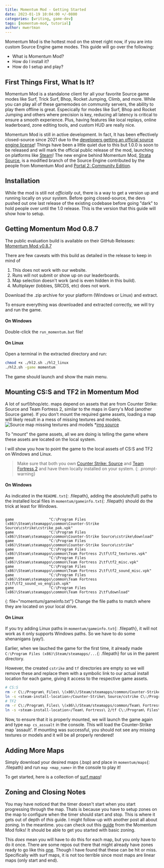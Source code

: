 ```yaml
---
title: Momentum Mod - Getting Started
date: 2023-01-19 10:04:00 +/-0800
categories: [writing, game-dev]
tags: [momentum-mod, tutorial]
author: mwertman
---
```


Momentum Mod is the hottest mod on the street right now, if you are into custom Source Engine game modes. This guide will go over the following:
 - What is Momentum Mod?
 - How do I install it?
 - How do I setup and play?
 
## First Things First, What Is It?

Momentum Mod is a standalone client for all your favorite Source game modes like Surf, Trick Surf, Bhop, Rocket Jumping, Climb, and more. While you can play all of these gamemodes on community servers, the ability to play them offline is great. Especically for modes like Surf, Bhop and Rocket Jumping and others where precision is key, reducing all latency is critical to ensure a smooth experience. Plus, having features like local replays, online leaderboard, zone editing tools, and custom HUD are really nice.

Momentum Mod is still in active development. In fact, It has been effectively closed-source since 2021 due to the [developers getting an official source engine license](https://blog.momentum-mod.org/post/636153097782280192/you-got-a-license-for-that/)! Things have been a little quiet due to this but 1.0.0 is soon to be released and will mark the official public release of the mod, launching on platforms like [Steam](https://store.steampowered.com/app/669270/Momentum_Mod/)! The new engine behind Momentum Mod, [Strata Source](https://stratasource.org/), is a modified branch of the Source Engine contributed by the people from Momentum Mod and [Portal 2: Community Edition](https://store.steampowered.com/app/440000/Portal_2_Community_Edition/).

## Installation

While the mod is still not *officially* out, there is a way to get a version up and running locally on your system. Before going closed-source, the devs pushed out one last release of the existing codebase before going "dark" to hold people over until the 1.0 release. This is the version that this guide will show how to setup.

## Getting Momentum Mod 0.8.7

The public evaluation build is available on their GitHub Releases: [Momentum Mod v0.8.7](https://github.com/momentum-mod/game/releases/tag/0.8.7-public-eval)

There are few caveats with this build as detailed in the release to keep in mind of
>
1. This does not work with our website.
2. Runs will not submit or show up on our leaderboards.
3. Map selection doesn't work (and is even hidden in this build).
4. Multiplayer (lobbies, SRCDS, etc) does not work.

Download the .zip archive for your platform (Windows or Linux) and extract.

To ensure everything was downloaded and extracted correctly, we will try and run the game.

#### On Windows
Double-click the `run_momentum.bat` file!

#### On Linux
Open a terminal in the extracted directory and run:
```bash
chmod +x ./hl2.sh ./hl2_linux
./hl2.sh -game momentum
```

The game should launch and show the main menu.

## Mounting CS:S and TF2 in Momentum Mod

A lot of surf/bhop/etc. maps depend on assets that are from Counter Strike: Source and Team Fortress 2, similar to the maps in Garry's Mod (another Source game). If you don't mount the required game assets, loading a map will likely result in a mess of missing textures and models. ![Source map missing textures and models](../../assets/img/2023-01-19-missing-textures.jpeg) *[img source](https://steamcommunity.com/sharedfiles/filedetails/?id=2946118759)

To "mount" the game assets, all we are doing is telling the game where these assets are located on the local system.

I will show you how to point the game to the local assets of CS:S and TF2 on Windows and Linux.
> Make sure that both you own [Counter Strike: Source](https://store.steampowered.com/app/240/CounterStrike_Source/) and [Team Fortress 2](https://store.steampowered.com/app/440/Team_Fortress_2/) and have them locally installed on your system.
{: .prompt-warning}

#### On Windows
As indicated in the `README.txt`{: .filepath}, adding the absolute(full) paths to the installed local files in `momentum/gameinfo.txt`{: .filepath} should do the trick at least for Windows.
```

game                "C:\Program Files (x86)\Steam\steamapps\common\Counter-Strike Source\cstrike\cstrike_pak.vpk"
game                "C:\Program Files (x86)\Steam\steamapps\common\Counter-Strike Source\cstrike\download"
game                "C:\Program Files (x86)\Steam\steamapps\common\Counter-Strike Source\cstrike"
game                "C:\Program Files (x86)\Steam\steamapps\common\Team Fortress 2\tf\tf2_textures.vpk"
game                "C:\Program Files (x86)\Steam\steamapps\common\Team Fortress 2\tf\tf2_misc.vpk"
game                "C:\Program Files (x86)\Steam\steamapps\common\Team Fortress 2\tf\tf2_sound_misc.vpk"
game                "C:\Program Files (x86)\Steam\steamapps\common\Team Fortress 2\tf\tf2_sound_vo_english.vpk"
game                "C:\Program Files (x86)\Steam\steamapps\common\Team Fortress 2\tf\download"

```
{: file="momentum/gameinfo.txt"}
Change the file paths to match where they are located on your local drive.

#### On Linux

If you try adding Linux paths in `momentum/gameinfo.txt`{: .filepath}, it will not work as it only supports Windows paths. So we have to do some shenanigans (yay!).

Earlier, when we lauched the game for the first time, it already made `C:\Program Files (x86)\Steam/steamapps/...`{: .filepath} for us in the parent directory.

However, the created `cstrike` and `tf` directories are empty so we will remove these and replace them with a symbolic link to our actual install location for each game, giving it access to the respective game assets.
```bash
# CS:S
rm -r C\:/Program\ Files\ \(x86\)/Steam/steamapps/common/Counter-Strike\ source/cstrike
ln -s <steam-install-location>/Counter-Strike\ Source/cstrike C\:/Program\ Files\ \(x86\)/Steam/steamapps/common/Counter-Strike\ source
# TF2
rm -r C\:/Program\ Files\ \(x86\)/Steam/steamapps/common/Team\ Fortress\ 2/tf
ln -s <steam-install-location>/Team\ Fortress\ 2/tf C\:/Program\ Files\ \(x86\)/Steam/steamapps/common/Team\ Fortress\ 2/
```

Now, to ensure that it is properly mounted, we will launch the game again and type `map cs_assualt` in the console.
This will load the Counter-Strike map 'assault'. If mounting was successful, you should not see any missing textures or models and it will be all properly rendered!

## Adding More Maps

Simply download your desired maps (.bsp) and place in `momentum/maps`{: .filepath} and run `map <map_name>` in the console to play it!

To get started, here is a collection of [surf maps](https://github.com/OuiSURF/Surf_Maps)!

## Zoning and Closing Notes

You may have noticed that the timer doesn't start when you start progressing through the map. Thats is because you have to setup zones on the map to configure when the timer should start and stop. This is where it gets out of depth of *this* guide. I might follow-up with another post all about zoning. In the meantime. you can check out this [guide](https://docs.momentum-mod.org/guide/zoning/basic_zoning/) from the Momentum Mod folks! It should be able to get you started with basic zoning.

This *does* mean you will have to do this for each map, but you only have to do it once. There are some repos out there that might already have zones ready to go like this [one](https://github.com/dPexxIAM/Momentum-surf-zones). Though I have found that these can be hit or miss. Specifically with surf maps, it is not too terrible since most maps are linear maps (only start and end).
